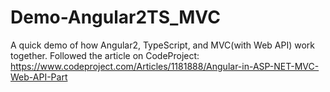 # Demo-Angular2TS_MVC
A quick demo of how Angular2, TypeScript, and MVC(with Web API) work together.
Followed the article on CodeProject:
https://www.codeproject.com/Articles/1181888/Angular-in-ASP-NET-MVC-Web-API-Part
